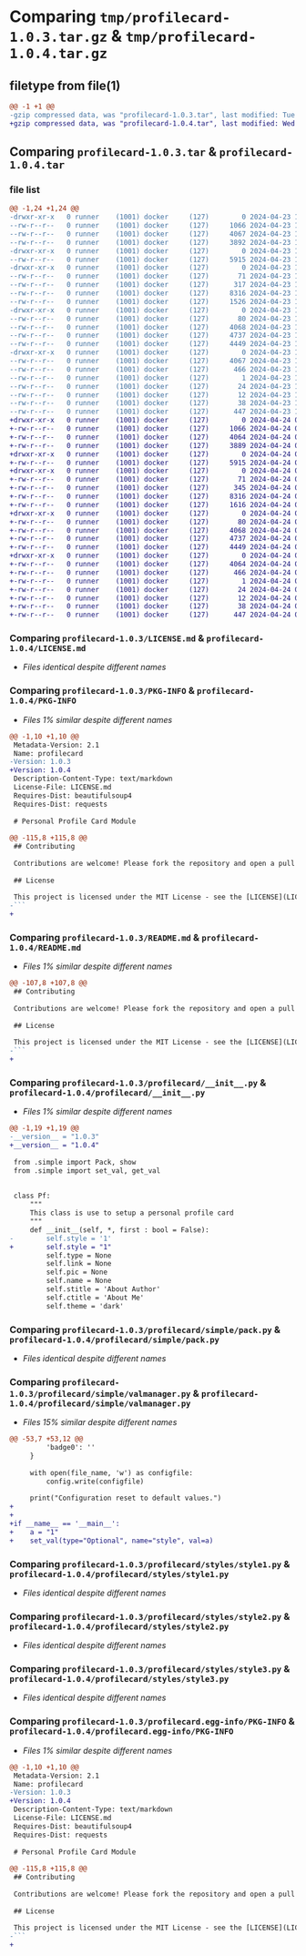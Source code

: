 # Comparing `tmp/profilecard-1.0.3.tar.gz` & `tmp/profilecard-1.0.4.tar.gz`

## filetype from file(1)

```diff
@@ -1 +1 @@
-gzip compressed data, was "profilecard-1.0.3.tar", last modified: Tue Apr 23 18:07:44 2024, max compression
+gzip compressed data, was "profilecard-1.0.4.tar", last modified: Wed Apr 24 08:13:00 2024, max compression
```

## Comparing `profilecard-1.0.3.tar` & `profilecard-1.0.4.tar`

### file list

```diff
@@ -1,24 +1,24 @@
-drwxr-xr-x   0 runner    (1001) docker     (127)        0 2024-04-23 18:07:44.276560 profilecard-1.0.3/
--rw-r--r--   0 runner    (1001) docker     (127)     1066 2024-04-23 18:07:26.000000 profilecard-1.0.3/LICENSE.md
--rw-r--r--   0 runner    (1001) docker     (127)     4067 2024-04-23 18:07:44.276560 profilecard-1.0.3/PKG-INFO
--rw-r--r--   0 runner    (1001) docker     (127)     3892 2024-04-23 18:07:26.000000 profilecard-1.0.3/README.md
-drwxr-xr-x   0 runner    (1001) docker     (127)        0 2024-04-23 18:07:44.272560 profilecard-1.0.3/profilecard/
--rw-r--r--   0 runner    (1001) docker     (127)     5915 2024-04-23 18:07:26.000000 profilecard-1.0.3/profilecard/__init__.py
-drwxr-xr-x   0 runner    (1001) docker     (127)        0 2024-04-23 18:07:44.276560 profilecard-1.0.3/profilecard/simple/
--rw-r--r--   0 runner    (1001) docker     (127)       71 2024-04-23 18:07:26.000000 profilecard-1.0.3/profilecard/simple/__init__.py
--rw-r--r--   0 runner    (1001) docker     (127)      317 2024-04-23 18:07:26.000000 profilecard-1.0.3/profilecard/simple/config.ini
--rw-r--r--   0 runner    (1001) docker     (127)     8316 2024-04-23 18:07:26.000000 profilecard-1.0.3/profilecard/simple/pack.py
--rw-r--r--   0 runner    (1001) docker     (127)     1526 2024-04-23 18:07:26.000000 profilecard-1.0.3/profilecard/simple/valmanager.py
-drwxr-xr-x   0 runner    (1001) docker     (127)        0 2024-04-23 18:07:44.276560 profilecard-1.0.3/profilecard/styles/
--rw-r--r--   0 runner    (1001) docker     (127)       80 2024-04-23 18:07:26.000000 profilecard-1.0.3/profilecard/styles/__init__.py
--rw-r--r--   0 runner    (1001) docker     (127)     4068 2024-04-23 18:07:26.000000 profilecard-1.0.3/profilecard/styles/style1.py
--rw-r--r--   0 runner    (1001) docker     (127)     4737 2024-04-23 18:07:26.000000 profilecard-1.0.3/profilecard/styles/style2.py
--rw-r--r--   0 runner    (1001) docker     (127)     4449 2024-04-23 18:07:26.000000 profilecard-1.0.3/profilecard/styles/style3.py
-drwxr-xr-x   0 runner    (1001) docker     (127)        0 2024-04-23 18:07:44.276560 profilecard-1.0.3/profilecard.egg-info/
--rw-r--r--   0 runner    (1001) docker     (127)     4067 2024-04-23 18:07:44.000000 profilecard-1.0.3/profilecard.egg-info/PKG-INFO
--rw-r--r--   0 runner    (1001) docker     (127)      466 2024-04-23 18:07:44.000000 profilecard-1.0.3/profilecard.egg-info/SOURCES.txt
--rw-r--r--   0 runner    (1001) docker     (127)        1 2024-04-23 18:07:44.000000 profilecard-1.0.3/profilecard.egg-info/dependency_links.txt
--rw-r--r--   0 runner    (1001) docker     (127)       24 2024-04-23 18:07:44.000000 profilecard-1.0.3/profilecard.egg-info/requires.txt
--rw-r--r--   0 runner    (1001) docker     (127)       12 2024-04-23 18:07:44.000000 profilecard-1.0.3/profilecard.egg-info/top_level.txt
--rw-r--r--   0 runner    (1001) docker     (127)       38 2024-04-23 18:07:44.276560 profilecard-1.0.3/setup.cfg
--rw-r--r--   0 runner    (1001) docker     (127)      447 2024-04-23 18:07:26.000000 profilecard-1.0.3/setup.py
+drwxr-xr-x   0 runner    (1001) docker     (127)        0 2024-04-24 08:13:00.262095 profilecard-1.0.4/
+-rw-r--r--   0 runner    (1001) docker     (127)     1066 2024-04-24 08:12:44.000000 profilecard-1.0.4/LICENSE.md
+-rw-r--r--   0 runner    (1001) docker     (127)     4064 2024-04-24 08:13:00.262095 profilecard-1.0.4/PKG-INFO
+-rw-r--r--   0 runner    (1001) docker     (127)     3889 2024-04-24 08:12:44.000000 profilecard-1.0.4/README.md
+drwxr-xr-x   0 runner    (1001) docker     (127)        0 2024-04-24 08:13:00.258095 profilecard-1.0.4/profilecard/
+-rw-r--r--   0 runner    (1001) docker     (127)     5915 2024-04-24 08:12:44.000000 profilecard-1.0.4/profilecard/__init__.py
+drwxr-xr-x   0 runner    (1001) docker     (127)        0 2024-04-24 08:13:00.262095 profilecard-1.0.4/profilecard/simple/
+-rw-r--r--   0 runner    (1001) docker     (127)       71 2024-04-24 08:12:44.000000 profilecard-1.0.4/profilecard/simple/__init__.py
+-rw-r--r--   0 runner    (1001) docker     (127)      345 2024-04-24 08:12:44.000000 profilecard-1.0.4/profilecard/simple/config.ini
+-rw-r--r--   0 runner    (1001) docker     (127)     8316 2024-04-24 08:12:44.000000 profilecard-1.0.4/profilecard/simple/pack.py
+-rw-r--r--   0 runner    (1001) docker     (127)     1616 2024-04-24 08:12:44.000000 profilecard-1.0.4/profilecard/simple/valmanager.py
+drwxr-xr-x   0 runner    (1001) docker     (127)        0 2024-04-24 08:13:00.262095 profilecard-1.0.4/profilecard/styles/
+-rw-r--r--   0 runner    (1001) docker     (127)       80 2024-04-24 08:12:44.000000 profilecard-1.0.4/profilecard/styles/__init__.py
+-rw-r--r--   0 runner    (1001) docker     (127)     4068 2024-04-24 08:12:44.000000 profilecard-1.0.4/profilecard/styles/style1.py
+-rw-r--r--   0 runner    (1001) docker     (127)     4737 2024-04-24 08:12:44.000000 profilecard-1.0.4/profilecard/styles/style2.py
+-rw-r--r--   0 runner    (1001) docker     (127)     4449 2024-04-24 08:12:44.000000 profilecard-1.0.4/profilecard/styles/style3.py
+drwxr-xr-x   0 runner    (1001) docker     (127)        0 2024-04-24 08:13:00.262095 profilecard-1.0.4/profilecard.egg-info/
+-rw-r--r--   0 runner    (1001) docker     (127)     4064 2024-04-24 08:13:00.000000 profilecard-1.0.4/profilecard.egg-info/PKG-INFO
+-rw-r--r--   0 runner    (1001) docker     (127)      466 2024-04-24 08:13:00.000000 profilecard-1.0.4/profilecard.egg-info/SOURCES.txt
+-rw-r--r--   0 runner    (1001) docker     (127)        1 2024-04-24 08:13:00.000000 profilecard-1.0.4/profilecard.egg-info/dependency_links.txt
+-rw-r--r--   0 runner    (1001) docker     (127)       24 2024-04-24 08:13:00.000000 profilecard-1.0.4/profilecard.egg-info/requires.txt
+-rw-r--r--   0 runner    (1001) docker     (127)       12 2024-04-24 08:13:00.000000 profilecard-1.0.4/profilecard.egg-info/top_level.txt
+-rw-r--r--   0 runner    (1001) docker     (127)       38 2024-04-24 08:13:00.262095 profilecard-1.0.4/setup.cfg
+-rw-r--r--   0 runner    (1001) docker     (127)      447 2024-04-24 08:12:44.000000 profilecard-1.0.4/setup.py
```

### Comparing `profilecard-1.0.3/LICENSE.md` & `profilecard-1.0.4/LICENSE.md`

 * *Files identical despite different names*

### Comparing `profilecard-1.0.3/PKG-INFO` & `profilecard-1.0.4/PKG-INFO`

 * *Files 1% similar despite different names*

```diff
@@ -1,10 +1,10 @@
 Metadata-Version: 2.1
 Name: profilecard
-Version: 1.0.3
+Version: 1.0.4
 Description-Content-Type: text/markdown
 License-File: LICENSE.md
 Requires-Dist: beautifulsoup4
 Requires-Dist: requests
 
 # Personal Profile Card Module
 
@@ -115,8 +115,8 @@
 ## Contributing
 
 Contributions are welcome! Please fork the repository and open a pull request with your changes.
 
 ## License
 
 This project is licensed under the MIT License - see the [LICENSE](LICENSE.md) file for details.
-```
+
```

### Comparing `profilecard-1.0.3/README.md` & `profilecard-1.0.4/README.md`

 * *Files 1% similar despite different names*

```diff
@@ -107,8 +107,8 @@
 ## Contributing
 
 Contributions are welcome! Please fork the repository and open a pull request with your changes.
 
 ## License
 
 This project is licensed under the MIT License - see the [LICENSE](LICENSE.md) file for details.
-```
+
```

### Comparing `profilecard-1.0.3/profilecard/__init__.py` & `profilecard-1.0.4/profilecard/__init__.py`

 * *Files 1% similar despite different names*

```diff
@@ -1,19 +1,19 @@
-__version__ = "1.0.3"
+__version__ = "1.0.4"
 
 from .simple import Pack, show
 from .simple import set_val, get_val
 
 
 class Pf:
     """
     This class is use to setup a personal profile card
     """
     def __init__(self, *, first : bool = False):
-        self.style = '1'
+        self.style = "1"
         self.type = None
         self.link = None
         self.pic = None
         self.name = None
         self.stitle = 'About Author'
         self.ctitle = 'About Me'
         self.theme = 'dark'
```

### Comparing `profilecard-1.0.3/profilecard/simple/pack.py` & `profilecard-1.0.4/profilecard/simple/pack.py`

 * *Files identical despite different names*

### Comparing `profilecard-1.0.3/profilecard/simple/valmanager.py` & `profilecard-1.0.4/profilecard/simple/valmanager.py`

 * *Files 15% similar despite different names*

```diff
@@ -53,7 +53,12 @@
         'badge0': ''
     }
 
     with open(file_name, 'w') as configfile:
         config.write(configfile)
 
     print("Configuration reset to default values.")
+
+
+if __name__ == '__main__':
+    a = "1"
+    set_val(type="Optional", name="style", val=a)
```

### Comparing `profilecard-1.0.3/profilecard/styles/style1.py` & `profilecard-1.0.4/profilecard/styles/style1.py`

 * *Files identical despite different names*

### Comparing `profilecard-1.0.3/profilecard/styles/style2.py` & `profilecard-1.0.4/profilecard/styles/style2.py`

 * *Files identical despite different names*

### Comparing `profilecard-1.0.3/profilecard/styles/style3.py` & `profilecard-1.0.4/profilecard/styles/style3.py`

 * *Files identical despite different names*

### Comparing `profilecard-1.0.3/profilecard.egg-info/PKG-INFO` & `profilecard-1.0.4/profilecard.egg-info/PKG-INFO`

 * *Files 1% similar despite different names*

```diff
@@ -1,10 +1,10 @@
 Metadata-Version: 2.1
 Name: profilecard
-Version: 1.0.3
+Version: 1.0.4
 Description-Content-Type: text/markdown
 License-File: LICENSE.md
 Requires-Dist: beautifulsoup4
 Requires-Dist: requests
 
 # Personal Profile Card Module
 
@@ -115,8 +115,8 @@
 ## Contributing
 
 Contributions are welcome! Please fork the repository and open a pull request with your changes.
 
 ## License
 
 This project is licensed under the MIT License - see the [LICENSE](LICENSE.md) file for details.
-```
+
```


